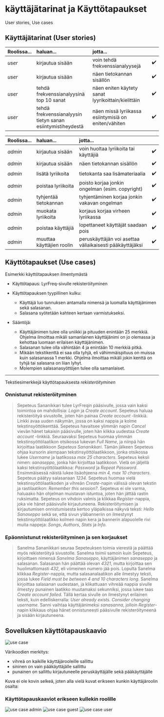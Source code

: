 # käyttäjätarinat ja Käyttötapaukset
User stories, Use cases

## Käyttäjätarinat (User stories)

| Roolissa... | haluan... | jotta... | |
| :--- | :--- | :--- | :--- |
| *user* | kirjautua sisään | voin tehdä frekvenssianalyysejä | :heavy_check_mark: |
| *user* | kirjautua sisään | näen tietokannan sisällön | :heavy_check_mark: |
| *user* | tehdä frekvenssianalyysinä <br/> top 10 sanat | näen eniten käytety sanat lyyrikoittain/kielittäin | :heavy_check_mark: |
| *user* | tehdä frekvenssianalyysin <br/> tietyn sanan esiintymistiheydestä | näen missä lyriikassa <br/> esiintymisiä on eniten/vähiten | :heavy_check_mark: |

| Roolissa... | haluan... | jotta... | |
| :--- | :--- | :--- | :--- |
| *admin* | kirjautua sisään | voin huoltaa lyriikoita tai käyttäjiä | :heavy_check_mark: |
| *admin* | kirjautua sisään | näen tietokannan sisällön | :heavy_check_mark: |
| *admin* | lisätä lyriikoita | tietokanta saa lisämateriaalia | :heavy_check_mark: |
| *admin* | poistaa lyriikoita | poisto korjaa jonkin <br/> ongelman (esim. copyright) | :heavy_check_mark: |
| *admin* | tyhjentää tietokannan | tyhjentäminen korjaa jonkin vakavan ongelman | :heavy_check_mark: |
| *admin* | muokata lyriikoita | korjaus korjaa virheen lyriikassa | :heavy_check_mark: |
| *admin* | poistaa käyttäjiä | lopettaneet käyttäjät saadaan pois | :heavy_check_mark: |
| *admin* | muuttaa käyttäjien roolin | peruskäyttäjän voi asettaa väliaikaisesti pääkäyttäjäksi | :heavy_check_mark: |

## Käyttötapaukset (Use cases)

Esimerkki käyttötapauksen ilmentymästä

* Käyttötapaus: LyrFreq-sivulle rekisteröityminen

* Käyttötapauksen tyypillinen kulku:
  - Käyttäjä luo tunnuksen antamalla nimensä ja luomalla käyttäjänimen sekä salasanan.
  - Salasana syötetään kahteen kertaan varmistukseksi.

* Sääntöjä:
  - Käyttäjänimen tulee olla uniikki ja pituuden enintään 25 merkkiä. Ohjelma ilmoittaa mikäli samanlainen käyttäjänimi on jo olemassa ja kehottaa luomaan erilaisen käyttäjänimen.
  - Salasanan tulee olla vähintään 4 ja enintään 10 merkkiä pitkä.
  - Mikään tekstikenttä ei saa olla tyhjä, eli vähimmäispituus on muissa kuin salasanassa 1 merkki. Ohjelma ilmoittaa mikäli jokin kenttä on tyhjä tai salasana on liian lyhyt.
  - Molempien salasanasyöttöjen tulee olla samanlaiset.

---

Tekstiesimerkkejä käyttötapauksesta *rekisteröityminen*

### Onnistunut rekisteröityminen

> Sepeteus Sananikkari tulee LyrFreqin pääsivulle, jossa vain kaksi toimintoa on mahdollisia: *Login* ja *Create account*.
  Sepeteus haluaa rekisteröityä sivustolle, joten hän painaa *Create account* -linkkiä.
  Linkki avaa uuden näkymän, jossa on kaksi nappia ja kolme tekstinsyöttökenttää.
  Sepeteus havaitsee ylimmän napin *Cancel* vievän hänet takaisin pääsivulle, joten hän klikka uudestaa *Create account* -linkkiä.
  Seuraavaksi Sepeteus huomaa ylimmän tekstinsyöttölaatikon otsikossa lukevan *Full Name*, ja niinpä hän kirjoittaa laatikkoon *Sepeteus Sananikkari*.
  Tämän jälkeen Sepeteus ohjaa kursorin alempaan tekstinsyöttölaatikkoon, jonka otsikossa lukee *Username* ja laatikossa *max 25 characters*. Sepeteus keksii nimen: *sanaseppo*, jonka hän kirjoittaa laatikkoon.
  Vielä on jäljellä kaksi tekstinsyöttölaatikkoa: *Password* ja *Repeat Password*. Ensimmäisessä näistä lukee lisäohjeena *min 4, max 10 characters*. Sepeteus päätyy salasanaan *1234*.
  Sepeteus huomaa vielä tekstinsyöttölaatikoden ja vihreän *Create*-napin välissä olevan tekstin ja rastilaatikon: *Remember this session?*.
  Sepeteus ei ole varma, haluaako hän ohjelman muistavan istuntoa, joten hän jättää rastin ruksimatta.
  Sepeteus on vihdoin valmis ja klikkaa *Register*-nappia, joka vie hänet pääsivulle kirjautuneena.
  Rekisteröitymisen ja kirjautumisen onnistumisesta kertoo yläpalkissa näkyvä teksti: *Hello Sanaseppo* sekä se, että sivun yläbanneriin on ilmestynyt tekstinsyöttölaatikko kolmen napin kera ja bannerin alapuolelle rivi muita nappeja: *Songs*, *Authors*, *Stats* ja *Info*.

### Epäonnistunut rekisteröityminen ja sen korjaukset

> Sanelma Sananikkari seuraa Sepeteuksen toimia vierestä ja päättää myös rekisteröityä sivustolle.
  Sanelma toimii samoin kuin Sepeteus, kirjoittaen nimensä *Sanelma Sanaseppo*, käyttäjänimen *sanaseppo* ja salasanan.
  Salasanan hän päättää olevan *4321*, mutta kirjoittaa sen huolimattomasti *432*, eli viimeinen numero jää pois.
  Lopulta Sanelma klikkaa *Register*-nappia, mutta salasanalaatikon alle ilmestyy teksti, jossa lukee *Field must be between 4 and 10 characters long*.
  Sanelma kirjoittaa salasanan uudestaan, ja klikattuaan vihreää nappia sivulle ilmestyy punainen laatikko muutamaksi sekunniksi, jossa lukee taas *Create account failed*.
  Tällä kertaa sivulle on ilmestynyt erilainen teksti, kuin edelliskerralla: *User already exists. Consider changing username.*
  Sanni vaihtaa käyttäjänimeksi *sanasanna*, jolloin *Register*-napin klikkaus ohjaa hänet onnistuneesti pääsivulle rekisteröityneenä ja sisään kirjautuneena.

## Sovelluksen käyttötapauskaavio

<img src="https://user-images.githubusercontent.com/46410240/84679098-83f3a180-af39-11ea-91ce-077025d41808.png" alt="use case" >

Värikoodien merkitys:
- vihreä on kaikille käyttäjärooleille sallittu
- sininen on vain pääkäyttäjälle sallittu
- punainen on sallittu kirjautuneelle peruskäyttäjälle sekä pääkäyttäjälle

Kuva ei ole kovin selkeä, joten alla vielä kuvat erikseen kunkin käyttäjäroolin osalta:

### Käyttötapauskaaviot erikseen kullekin roolille

<img src="https://user-images.githubusercontent.com/46410240/84679127-9077fa00-af39-11ea-8f29-19e063a01482.png" alt="use case admin" >

<img src="https://user-images.githubusercontent.com/46410240/84679158-9cfc5280-af39-11ea-9753-115d91b91b74.png" alt="use case guest" >

<img src="https://user-images.githubusercontent.com/46410240/84679187-a71e5100-af39-11ea-974a-c8b4cd1c2b26.png" alt="use case user" >